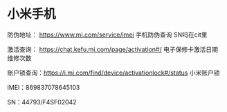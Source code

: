 # 小米手机

防伪地址：  https://www.mi.com/service/imei 手机防伪查询 SN吗在cit里 

激活查询： https://chat.kefu.mi.com/page/activation#/ 电子保修卡激活日期 维修次数 

账户锁查询：https://i.mi.com/find/device/activationlock#/status 小米账户锁

IMEI：869837078645103

SN：44793/F4SF02042


